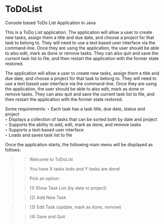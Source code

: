 # ToDoList
Console based ToDo List Application in Java


This is a ToDo List application. The application will allow a user to create new tasks, assign them a title and due date, and choose a project for that task to belong to. They will need to use a text based user interface via the command-line. Once they are using the application, the user should be able to also edit, mark as done or remove tasks. They can also quit and save the current task list to file, and then restart the application with the former state restored.

The application will allow a user to
create new tasks, assign them a title and due date, and choose a project for that task to belong to. They will need to use a text based user interface via the
command-line. Once they are using the application, the user should be able to also edit, mark as done or remove tasks. They can also quit and save the current task list to file, and then restart the application with the former state restored. 

Some requirements:
‣ Each task has a task title, due date, status and project\
‣ Displays a collection of tasks that can be sorted both by date and project\
‣ Supports the ability to add, edit, mark as done, and remove tasks\
‣ Supports a text-based user interface\
‣ Loads and saves task list to file

Once the application starts, the following main menu will be displayed as follows:

>> Welcome to ToDoList

>> You have X tasks todo and Y tasks are done!

>> Pick an option:

>> (1) Show Task List (by date or project)

>> (2) Add New Task

>> (3) Edit Task (update, mark as done, remove)

>> (4) Save and Quit


